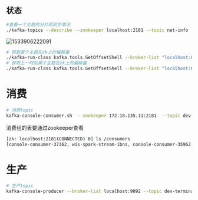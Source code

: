 ## 状态

```sh
#查看一个主题的分片和同步情况
./kafka-topics --describe --zookeeper localhost:2181 --topic net-info
```

![1533906222091](C:\Users\peng\AppData\Local\Temp\1533906222091.png)

```sh
# 获取某个主题在zk上的偏移量
./kafka-run-class kafka.tools.GetOffsetShell --broker-list "localhost:6667" --topic dev-terminal
# 获取上一时刻某个主题在zk上的偏移量
./kafka-run-class kafka.tools.GetOffsetShell --broker-list "localhost:6667" --topic dev-terminal --time -1
```

# 消费

```sh
# 消费topic
kafka-console-consumer.sh  --zookeeper 172.18.135.11:2181  --topic dev-terminal  --from-beginning
```

消费组的表要通过zookeeper查看

```sh
[zk: localhost:2181(CONNECTED) 0] ls /consumers
[console-consumer-37362, wis-spark-stream-ibns, console-consumer-35962, console-consumer-71567]
```



# 生产

```sh
# 生产topic
kafka-console-producer --broker-list localhost:9092 --topic dev-terminal
```
